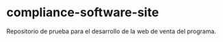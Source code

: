 # compliance-software-site
Repositorio de prueba para el desarrollo de la web de venta del programa.
